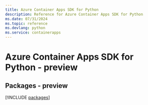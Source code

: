 ```yaml
---
title: Azure Container Apps SDK for Python
description: Reference for Azure Container Apps SDK for Python
ms.date: 07/31/2024
ms.topic: reference
ms.devlang: python
ms.service: containerapps
---
```

# Azure Container Apps SDK for Python - preview
## Packages - preview
[!INCLUDE [packages](container-apps-index.md)]